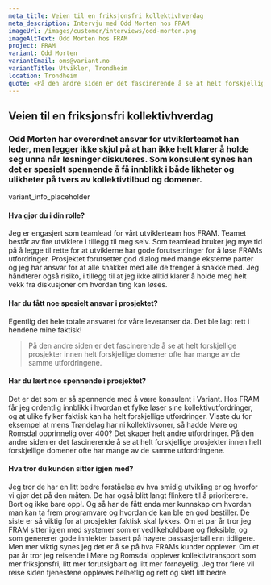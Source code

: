 ```yaml
---
meta_title: Veien til en friksjonsfri kollektivhverdag
meta_description: Intervju med Odd Morten hos FRAM
imageUrl: /images/customer/interviews/odd-morten.png
imageAltText: Odd Morten hos FRAM
project: FRAM
variant: Odd Morten
variantEmail: oms@variant.no
variantTitle: Utvikler, Trondheim
location: Trondheim
quote: «På den andre siden er det fascinerende å se at helt forskjellige prosjekter innen helt forskjellige domener ofte har mange av de samme utfordringene.»
---
```


## Veien til en friksjonsfri kollektivhverdag

### Odd Morten har overordnet ansvar for utviklerteamet han leder, men legger ikke skjul på at han ikke helt klarer å holde seg unna når løsninger diskuteres. Som konsulent synes han det er spesielt spennende å få innblikk i både likheter og ulikheter på tvers av kollektivtilbud og domener.

variant_info_placeholder

#### Hva gjør du i din rolle?

Jeg er engasjert som teamlead for vårt utviklerteam hos FRAM. Teamet består av fire utviklere i tillegg til meg selv. Som teamlead bruker jeg mye tid på å legge til rette for at utviklerne har gode forutsetninger for å løse FRAMs utfordringer. Prosjektet forutsetter god dialog med mange eksterne parter og jeg har ansvar for at alle snakker med alle de trenger å snakke med. Jeg håndterer også risiko, i tillegg til at jeg ikke alltid klarer å holde meg helt vekk fra diskusjoner om hvordan ting kan løses.

#### Har du fått noe spesielt ansvar i prosjektet?

Egentlig det hele totale ansvaret for våre leveranser da. Det ble lagt rett i hendene mine faktisk!

<blockquote class="center">
På den andre siden er det fascinerende å se at helt forskjellige prosjekter innen helt forskjellige domener ofte har mange av de samme utfordringene.
</blockquote>

#### Har du lært noe spennende i prosjektet?

Det er det som er så spennende med å være konsulent i Variant. Hos FRAM får jeg ordentlig innblikk i hvordan et fylke løser sine kollektivutfordringer, og at ulike fylker faktisk kan ha helt forskjellige utfordringer. Visste du for eksempel at mens Trøndelag har ni kollektivsoner, så hadde Møre og Romsdal opprinnelig over 400? Det skaper helt andre utfordringer. På den andre siden er det fascinerende å se at helt forskjellige prosjekter innen helt forskjellige domener ofte har mange av de samme utfordringene.

#### Hva tror du kunden sitter igjen med?

Jeg tror de har en litt bedre forståelse av hva smidig utvikling er og hvorfor vi gjør det på den måten. De har også blitt langt flinkere til å prioriterere. Bort og ikke bare opp!. Og så har de fått enda mer kunnskap om hvordan man kan ta frem programvare og hvordan de kan ble en god bestiller. De siste er så viktig for at prosjekter faktisk skal lykkes.
Om et par år tror jeg FRAM sitter igjen med systemer som er vedlikeholdbare og fleksible, og som genererer gode inntekter basert på høyere passasjertall enn tidligere. Men mer viktig synes jeg det er å se på hva FRAMs kunder opplever. Om et par år tror jeg reisende i Møre og Romsdal opplever kollektivtransport som mer friksjonsfri, litt mer forutsigbart og litt mer fornøyelig. Jeg tror flere vil reise siden tjenestene oppleves helhetlig og rett og slett litt bedre.
